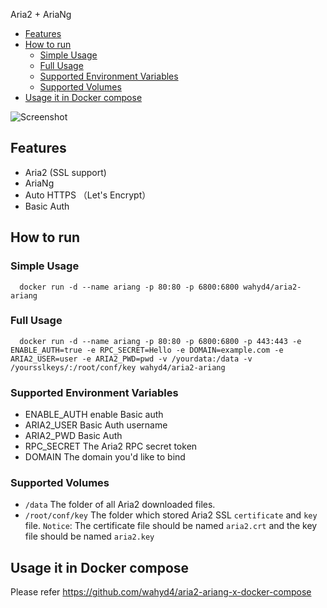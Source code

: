 Aria2 + AriaNg

<!-- TOC -->

- [Features](#features)
- [How to run](#how-to-run)
  - [Simple Usage](#simple-usage)
  - [Full Usage](#full-usage)
  - [Supported Environment Variables](#supported-environment-variables)
  - [Supported Volumes](#supported-volumes)
- [Usage it in Docker compose](#usage-it-in-docker-compose)

<!-- /TOC -->

![Screenshot](https://github.com/wahyd4/aria2-ariang-x-docker-compose/raw/master/images/ariang.png)

## Features

  * Aria2 (SSL support)
  * AriaNg
  * Auto HTTPS （Let's Encrypt）
  * Basic Auth

## How to run

### Simple Usage

```shell
  docker run -d --name ariang -p 80:80 -p 6800:6800 wahyd4/aria2-ariang
```


### Full Usage
```shell
  docker run -d --name ariang -p 80:80 -p 6800:6800 -p 443:443 -e ENABLE_AUTH=true -e RPC_SECRET=Hello -e DOMAIN=example.com -e ARIA2_USER=user -e ARIA2_PWD=pwd -v /yourdata:/data -v /yoursslkeys/:/root/conf/key wahyd4/aria2-ariang
```

### Supported Environment Variables

  * ENABLE_AUTH enable Basic auth
  * ARIA2_USER Basic Auth username
  * ARIA2_PWD Basic Auth
  * RPC_SECRET The Aria2 RPC secret token
  * DOMAIN The domain you'd like to bind


### Supported Volumes
  * `/data` The folder of all Aria2 downloaded files.
  * `/root/conf/key` The folder which stored Aria2 SSL `certificate` and `key` file. `Notice`: The certificate file should be named `aria2.crt` and the key file should be named `aria2.key`


## Usage it in Docker compose

  Please refer <https://github.com/wahyd4/aria2-ariang-x-docker-compose>
